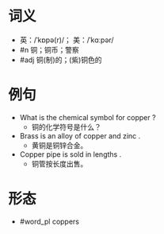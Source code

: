 # 词义
- 英：/ˈkɒpə(r)/； 美：/ˈkɑːpər/
- #n 铜；铜币；警察
- #adj 铜(制)的；(紫)铜色的
# 例句
- What is the chemical symbol for copper ?
	- 铜的化学符号是什么？
- Brass is an alloy of copper and zinc .
	- 黄铜是铜锌合金。
- Copper pipe is sold in lengths .
	- 铜管按长度出售。
# 形态
- #word_pl coppers
